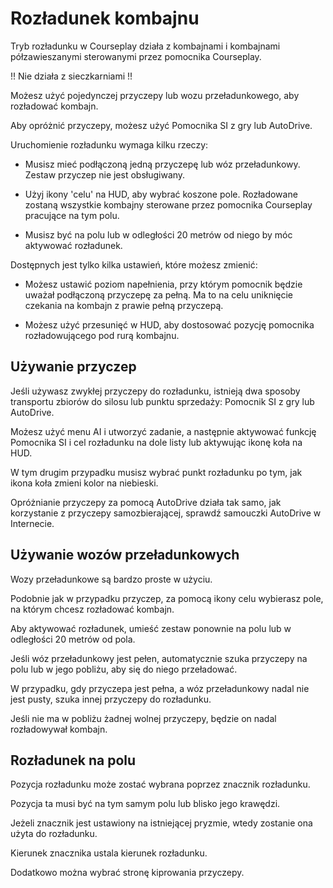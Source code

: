 # Rozładunek kombajnu

  
  
Tryb rozładunku w Courseplay działa z kombajnami i kombajnami półzawieszanymi sterowanymi przez pomocnika Courseplay.  
  
!! Nie działa z sieczkarniami !!  
  
Możesz użyć pojedynczej przyczepy lub wozu przeładunkowego, aby rozładować kombajn.  
  
Aby opróżnić przyczepy, możesz użyć Pomocnika SI z gry lub AutoDrive.  
  
Uruchomienie rozładunku wymaga kilku rzeczy:  
  
    
- Musisz mieć podłączoną jedną przyczepę lub wóz przeładunkowy. Zestaw przyczep nie jest obsługiwany.  
  
    
- Użyj ikony 'celu' na HUD, aby wybrać koszone pole. Rozładowane zostaną wszystkie kombajny sterowane przez pomocnika Courseplay pracujące na tym polu.  
  
    
- Musisz być na polu lub w odległości 20 metrów od niego by móc aktywować rozładunek.  
  
  
  
Dostępnych jest tylko kilka ustawień, które możesz zmienić:  
  
    
- Możesz ustawić poziom napełnienia, przy którym pomocnik będzie uważał podłączoną przyczepę za pełną. Ma to na celu uniknięcie czekania na kombajn z prawie pełną przyczepą.  
  
    
- Możesz użyć przesunięć w HUD, aby dostosować pozycję pomocnika rozładowującego pod rurą kombajnu.  
  


## Używanie przyczep

  
  
Jeśli używasz zwykłej przyczepy do rozładunku, istnieją dwa sposoby transportu zbiorów do silosu lub punktu sprzedaży: Pomocnik SI z gry lub AutoDrive.  
  
Możesz użyć menu AI i utworzyć zadanie, a następnie aktywować funkcję Pomocnika SI i cel rozładunku na dole listy lub aktywując ikonę koła na HUD.  
  
W tym drugim przypadku musisz wybrać punkt rozładunku po tym, jak ikona koła zmieni kolor na niebieski.  
  
  
  
Opróżnianie przyczepy za pomocą AutoDrive działa tak samo, jak korzystanie z przyczepy samozbierającej, sprawdź samouczki AutoDrive w Internecie.  
  


## Używanie wozów przeładunkowych

  
  
Wozy przeładunkowe są bardzo proste w użyciu.  
  
Podobnie jak w przypadku przyczep, za pomocą ikony celu wybierasz pole, na którym chcesz rozładować kombajn.  
  
Aby aktywować rozładunek, umieść zestaw ponownie na polu lub w odległości 20 metrów od pola.  
  
Jeśli wóz przeładunkowy jest pełen, automatycznie szuka przyczepy na polu lub w jego pobliżu, aby się do niego przeładować.  
  
W przypadku, gdy przyczepa jest pełna, a wóz przeładunkowy nadal nie jest pusty, szuka innej przyczepy do rozładunku.  
  
Jeśli nie ma w pobliżu żadnej wolnej przyczepy, będzie on nadal rozładowywał kombajn.  
  


## Rozładunek na polu

  
  
Pozycja rozładunku może zostać wybrana poprzez znacznik rozładunku.  
  
Pozycja ta musi być na tym samym polu lub blisko jego krawędzi.  
  
Jeżeli znacznik jest ustawiony na istniejącej pryzmie, wtedy zostanie ona użyta do rozładunku.  
  
Kierunek znacznika ustala kierunek rozładunku.  
  
Dodatkowo można wybrać stronę kiprowania przyczepy.  
  


